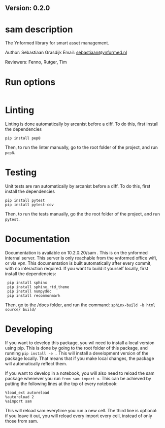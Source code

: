 ## Version: 0.2.0

# sam description

The Ynformed library for smart asset management.

Author: Sebastiaan Grasdijk
Email: sebastiaan@ynformed.nl

Reviewers: Fenno, Rutger, Tim

# Run options

``` 
```

# Linting

Linting is done automatically by arcanist before a diff. To do this, first install
the dependencies

```
pip install pep8
```

Then, to run the linter manually, go to the root folder of the project, and run `pep8`.

# Testing

Unit tests are ran automatically by arcanist before a diff. To do this, first install
the dependencies

```
pip install pytest
pip install pytest-cov
```

Then, to run the tests manually, go the the root folder of the project, and run `pytest`.

# Documentation

Documentation is available on 10.2.0.20/sam . This is on the ynformed internal server.
This server is only reachable from the ynformed office wifi, or via vpn.
This documentation is built automatically after every commit, with no interaction required.
If you want to build it yourself locally, first install the dependencies:

```
 pip install sphinx
 pip install sphinx_rtd_theme
 pip install numpydoc
 pip install recommonmark
```

Then, go to the /docs folder, and run the command: `sphinx-build -b html source/ build/`

# Developing

If you want to develop this package, you wil need to install a local version using pip.
This is done by going to the root folder of this package, and running `pip install -e .`
This will install a development version of the package locally. That means that if you
make local changes, the package will automatically reflect them. 

If you want to develop in a notebook, you will also need to reload the sam package 
whenever you run `from sam import x`. This can be achieved by putting the following
lines at the top of every notebook:
```
%load_ext autoreload
%autoreload 2
%aimport sam
```
This will reload sam everytime you run a new cell. The third line is optional: if you 
leave it out, you will reload every import every cell, instead of only those from sam.

